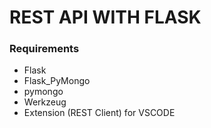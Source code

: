 # REST API WITH FLASK
### Requirements 
- Flask
- Flask_PyMongo
- pymongo
- Werkzeug
- Extension (REST Client) for VSCODE
